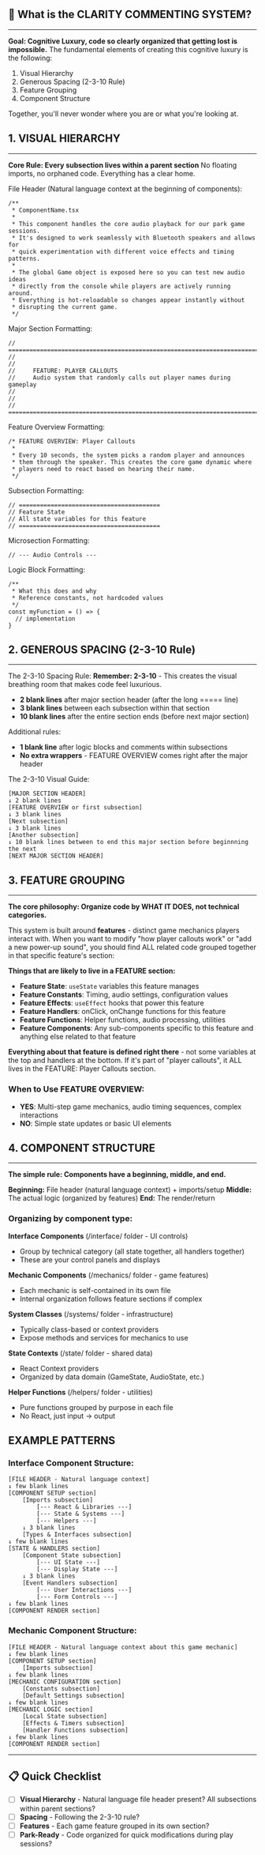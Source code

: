 ## 🎯 What is the CLARITY COMMENTING SYSTEM?
----------------------------------------------

**Goal: Cognitive Luxury, code so clearly organized that getting lost is impossible.**
The fundamental elements of creating this cognitive luxury is the following:
1. Visual Hierarchy
2. Generous Spacing (2-3-10 Rule)
3. Feature Grouping
4. Component Structure

Together, you'll never wonder where you are or what you're looking at.






## 1. VISUAL HIERARCHY
-------------------------------------------

**Core Rule: Every subsection lives within a parent section**
No floating imports, no orphaned code. Everything has a clear home.


File Header (Natural language context at the beginning of components):
```tsx
/**
 * ComponentName.tsx
 * 
 * This component handles the core audio playback for our park game sessions.
 * It's designed to work seamlessly with Bluetooth speakers and allows for
 * quick experimentation with different voice effects and timing patterns.
 * 
 * The global Game object is exposed here so you can test new audio ideas
 * directly from the console while players are actively running around.
 * Everything is hot-reloadable so changes appear instantly without
 * disrupting the current game.
 */
```

Major Section Formatting:
```tsx
// ========================================================================================================
//
//
//     FEATURE: PLAYER CALLOUTS
//     Audio system that randomly calls out player names during gameplay
//
//
// ========================================================================================================
```

Feature Overview Formatting:
```tsx
/* FEATURE OVERVIEW: Player Callouts
 * 
 * Every 10 seconds, the system picks a random player and announces
 * them through the speaker. This creates the core game dynamic where
 * players need to react based on hearing their name.
 */
```

Subsection Formatting:
```tsx
// ========================================
// Feature State
// All state variables for this feature
// ========================================
```

Microsection Formatting:
```tsx
// --- Audio Controls ---
```


Logic Block Formatting:
```tsx
/**
 * What this does and why
 * Reference constants, not hardcoded values
 */
const myFunction = () => {
  // implementation
}
```






## 2. GENEROUS SPACING (2-3-10 Rule)
----------------------------------------------------

The 2-3-10 Spacing Rule:
**Remember: 2-3-10** - This creates the visual breathing room that makes code feel luxurious.

- **2 blank lines** after major section header (after the long ===== line)
- **3 blank lines** between each subsection within that section
- **10 blank lines** after the entire section ends (before next major section)

Additional rules:
- **1 blank line** after logic blocks and comments within subsections
- **No extra wrappers** - FEATURE OVERVIEW comes right after the major header

The 2-3-10 Visual Guide:
```tsx
[MAJOR SECTION HEADER]
↓ 2 blank lines
[FEATURE OVERVIEW or first subsection]
↓ 3 blank lines  
[Next subsection]
↓ 3 blank lines
[Another subsection]
↓ 10 blank lines between to end this major section before beginnning the next
[NEXT MAJOR SECTION HEADER]
```








## 3. FEATURE GROUPING
----------------------------------------------------
**The core philosophy: Organize code by WHAT IT DOES, not technical categories.**

This system is built around **features** - distinct game mechanics players interact with. When you want to modify "how player callouts work" or "add a new power-up sound", you should find ALL related code grouped together in that specific feature's section:

**Things that are likely to live in a FEATURE section:**
- **Feature State**: `useState` variables this feature manages
- **Feature Constants**: Timing, audio settings, configuration values
- **Feature Effects**: `useEffect` hooks that power this feature
- **Feature Handlers**: onClick, onChange functions for this feature
- **Feature Functions**: Helper functions, audio processing, utilities
- **Feature Components**: Any sub-components specific to this feature
and anything else related to that feature

**Everything about that feature is defined right there** - not some variables at the top and handlers at the bottom. If it's part of "player callouts", it ALL lives in the FEATURE: Player Callouts section.


### When to Use FEATURE OVERVIEW:
- **YES**: Multi-step game mechanics, audio timing sequences, complex interactions
- **NO**: Simple state updates or basic UI elements






## 4. COMPONENT STRUCTURE
----------------------------------------------------------

**The simple rule: Components have a beginning, middle, and end.**

**Beginning:** File header (natural language context) + imports/setup
**Middle:** The actual logic (organized by features)
**End:** The render/return

### Organizing by component type:

**Interface Components** (/interface/ folder - UI controls)
- Group by technical category (all state together, all handlers together)
- These are your control panels and displays

**Mechanic Components** (/mechanics/ folder - game features)
- Each mechanic is self-contained in its own file
- Internal organization follows feature sections if complex

**System Classes** (/systems/ folder - infrastructure)
- Typically class-based or context providers
- Expose methods and services for mechanics to use

**State Contexts** (/state/ folder - shared data)
- React Context providers
- Organized by data domain (GameState, AudioState, etc.)

**Helper Functions** (/helpers/ folder - utilities)
- Pure functions grouped by purpose in each file
- No React, just input → output



EXAMPLE PATTERNS
----------------------------------------------------------

### Interface Component Structure:
```
[FILE HEADER - Natural language context]
↓ few blank lines
[COMPONENT SETUP section]
    [Imports subsection]
        [--- React & Libraries ---]
        [--- State & Systems ---]
        [--- Helpers ---]
    ↓ 3 blank lines
    [Types & Interfaces subsection]
↓ few blank lines
[STATE & HANDLERS section]
    [Component State subsection]
        [--- UI State ---]
        [--- Display State ---]
    ↓ 3 blank lines
    [Event Handlers subsection]
        [--- User Interactions ---]
        [--- Form Controls ---]
↓ few blank lines
[COMPONENT RENDER section]
```


### Mechanic Component Structure:
```
[FILE HEADER - Natural language context about this game mechanic]
↓ few blank lines
[COMPONENT SETUP section]
    [Imports subsection]
↓ few blank lines
[MECHANIC CONFIGURATION section]
    [Constants subsection]
    [Default Settings subsection]
↓ few blank lines
[MECHANIC LOGIC section]
    [Local State subsection]
    [Effects & Timers subsection]
    [Handler Functions subsection]
↓ few blank lines
[COMPONENT RENDER section]
```



----------------------------------------------------------


## 📋 Quick Checklist

- [ ] **Visual Hierarchy** - Natural language file header present? All subsections within parent sections?
- [ ] **Spacing** - Following the 2-3-10 rule?
- [ ] **Features** - Each game feature grouped in its own section?
- [ ] **Park-Ready** - Code organized for quick modifications during play sessions?
